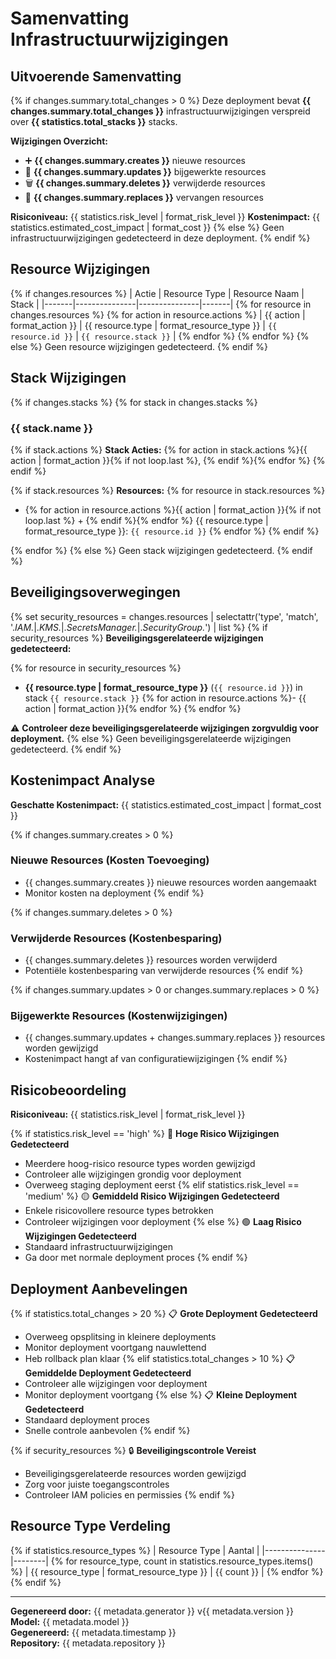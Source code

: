 # Samenvatting Infrastructuurwijzigingen

## Uitvoerende Samenvatting
{% if changes.summary.total_changes > 0 %}
Deze deployment bevat **{{ changes.summary.total_changes }}** infrastructuurwijzigingen verspreid over **{{ statistics.total_stacks }}** stacks.

**Wijzigingen Overzicht:**
- ➕ **{{ changes.summary.creates }}** nieuwe resources
- 🔄 **{{ changes.summary.updates }}** bijgewerkte resources
- 🗑️ **{{ changes.summary.deletes }}** verwijderde resources
- 🔄 **{{ changes.summary.replaces }}** vervangen resources

**Risiconiveau:** {{ statistics.risk_level | format_risk_level }}
**Kostenimpact:** {{ statistics.estimated_cost_impact | format_cost }}
{% else %}
Geen infrastructuurwijzigingen gedetecteerd in deze deployment.
{% endif %}

## Resource Wijzigingen

{% if changes.resources %}
| Actie | Resource Type | Resource Naam | Stack |
|-------|---------------|---------------|-------|
{% for resource in changes.resources %}
{% for action in resource.actions %}
| {{ action | format_action }} | {{ resource.type | format_resource_type }} | `{{ resource.id }}` | `{{ resource.stack }}` |
{% endfor %}
{% endfor %}
{% else %}
Geen resource wijzigingen gedetecteerd.
{% endif %}

## Stack Wijzigingen

{% if changes.stacks %}
{% for stack in changes.stacks %}
### {{ stack.name }}
{% if stack.actions %}
**Stack Acties:** {% for action in stack.actions %}{{ action | format_action }}{% if not loop.last %}, {% endif %}{% endfor %}
{% endif %}

{% if stack.resources %}
**Resources:**
{% for resource in stack.resources %}
- {% for action in resource.actions %}{{ action | format_action }}{% if not loop.last %} + {% endif %}{% endfor %} {{ resource.type | format_resource_type }}: `{{ resource.id }}`
{% endfor %}
{% endif %}

{% endfor %}
{% else %}
Geen stack wijzigingen gedetecteerd.
{% endif %}

## Beveiligingsoverwegingen

{% set security_resources = changes.resources | selectattr('type', 'match', '.*IAM.*|.*KMS.*|.*SecretsManager.*|.*SecurityGroup.*') | list %}
{% if security_resources %}
**Beveiligingsgerelateerde wijzigingen gedetecteerd:**

{% for resource in security_resources %}
- **{{ resource.type | format_resource_type }}** (`{{ resource.id }}`) in stack `{{ resource.stack }}`
  {% for action in resource.actions %}- {{ action | format_action }}{% endfor %}
{% endfor %}

⚠️ **Controleer deze beveiligingsgerelateerde wijzigingen zorgvuldig voor deployment.**
{% else %}
Geen beveiligingsgerelateerde wijzigingen gedetecteerd.
{% endif %}

## Kostenimpact Analyse

**Geschatte Kostenimpact:** {{ statistics.estimated_cost_impact | format_cost }}

{% if changes.summary.creates > 0 %}
### Nieuwe Resources (Kosten Toevoeging)
- {{ changes.summary.creates }} nieuwe resources worden aangemaakt
- Monitor kosten na deployment
{% endif %}

{% if changes.summary.deletes > 0 %}
### Verwijderde Resources (Kostenbesparing)
- {{ changes.summary.deletes }} resources worden verwijderd
- Potentiële kostenbesparing van verwijderde resources
{% endif %}

{% if changes.summary.updates > 0 or changes.summary.replaces > 0 %}
### Bijgewerkte Resources (Kostenwijzigingen)
- {{ changes.summary.updates + changes.summary.replaces }} resources worden gewijzigd
- Kostenimpact hangt af van configuratiewijzigingen
{% endif %}

## Risicobeoordeling

**Risiconiveau:** {{ statistics.risk_level | format_risk_level }}

{% if statistics.risk_level == 'high' %}
🔴 **Hoge Risico Wijzigingen Gedetecteerd**
- Meerdere hoog-risico resource types worden gewijzigd
- Controleer alle wijzigingen grondig voor deployment
- Overweeg staging deployment eerst
{% elif statistics.risk_level == 'medium' %}
🟡 **Gemiddeld Risico Wijzigingen Gedetecteerd**
- Enkele risicovollere resource types betrokken
- Controleer wijzigingen voor deployment
{% else %}
🟢 **Laag Risico Wijzigingen Gedetecteerd**
- Standaard infrastructuurwijzigingen
- Ga door met normale deployment proces
{% endif %}

## Deployment Aanbevelingen

{% if statistics.total_changes > 20 %}
📋 **Grote Deployment Gedetecteerd**
- Overweeg opsplitsing in kleinere deployments
- Monitor deployment voortgang nauwlettend
- Heb rollback plan klaar
{% elif statistics.total_changes > 10 %}
📋 **Gemiddelde Deployment Gedetecteerd**
- Controleer alle wijzigingen voor deployment
- Monitor deployment voortgang
{% else %}
📋 **Kleine Deployment Gedetecteerd**
- Standaard deployment proces
- Snelle controle aanbevolen
{% endif %}

{% if security_resources %}
🔒 **Beveiligingscontrole Vereist**
- Beveiligingsgerelateerde resources worden gewijzigd
- Zorg voor juiste toegangscontroles
- Controleer IAM policies en permissies
{% endif %}

## Resource Type Verdeling

{% if statistics.resource_types %}
| Resource Type | Aantal |
|---------------|--------|
{% for resource_type, count in statistics.resource_types.items() %}
| {{ resource_type | format_resource_type }} | {{ count }} |
{% endfor %}
{% endif %}

---

**Gegenereerd door:** {{ metadata.generator }} v{{ metadata.version }}  
**Model:** {{ metadata.model }}  
**Gegenereerd:** {{ metadata.timestamp }}  
**Repository:** {{ metadata.repository }} 